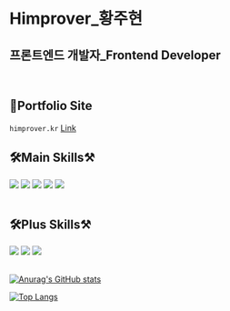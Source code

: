 # Himprover\_황주현

## 프론트엔드 개발자\_Frontend Developer

<br>

## 👋Portfolio Site

`himprover.kr` [Link](http://himprover.kr)

## 🛠Main Skills⚒

<div align='left'>
    <img src="https://img.shields.io/badge/React(Functional)-0088CC?style=flat-square&logo=React&logoColor=white"/>
    <img src="https://img.shields.io/badge/TypeScript-3178C6?style=flat-square&logo=React&logoColor=white"/>
    <img src="https://img.shields.io/badge/JavaScript(es6+)-F7DF1E?style=flat-square&logo=JavaScript&logoColor=white"/>
    <img src="https://img.shields.io/badge/NestJS-E0234E?style=flat-square&logo=NestJS&logoColor=white"/>
    <img src="https://img.shields.io/badge/PHP-777BB4?style=flat-square&logo=PHP&logoColor=white"/>
</div>

<br>

## 🛠Plus Skills⚒

<div align='left'>
    <img src="https://img.shields.io/badge/Figma-F24E1E?style=flat-square&logo=Figma&logoColor=white"/>
    <img src="https://img.shields.io/badge/Photoshop-31A8FF?style=flat-square&logo=Adobe Photoshop&logoColor=white"/>
    <img src="https://img.shields.io/badge/Illustrator-FF9A00?style=flat-square&logo=Adobe Illustrator&logoColor=white"/>
</div>
<br>
<div align='left'>

[![Anurag's GitHub stats](https://github-readme-stats.vercel.app/api?username=himprover&hide=stars,issues,contribs&count_private=true&show_icons=true&theme=tokyonight)](https://github.com/anuraghazra/github-readme-stats)

[![Top Langs](https://github-readme-stats.vercel.app/api/top-langs/?username=himprover&theme=tokyonight&layout=compact)](https://github.com/anuraghazra/github-readme-stats)

</div>
